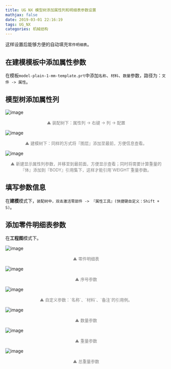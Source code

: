 ```yaml
---
title: UG NX 模型树添加属性列和明细表参数设置
mathjax: false
date: 2019-03-01 22:16:19
tags: UG_NX
categories: 机械结构
---
```


这样设置后能够方便的自动填充`零件明细表`。

## 在建模模板中添加属性参数

在模板`model-plain-1-mm-template.prt`中添加`名称`、`材料`、`数量`参数，路径为：`文件 -> 属性`。

<!--more-->

## 模型树添加属性列

![image](https://wx2.sinaimg.cn/large/006mcMYXgy1g0nntaaqtpj30id0ns76q.jpg)
<div style="font-size:13px;color:gray;text-align:center">▲ 装配树下：属性列 -> 右键 -> 列 -> 配置</div>

![image](https://ws3.sinaimg.cn/large/006mcMYXgy1g0no24vacnj30eb061mxl.jpg)
<div style="font-size:13px;color:gray;text-align:center">▲ 建模树下：同样的方式将『图层』添加至最前，方便信息查看。</div>

![image](https://wx4.sinaimg.cn/large/006mcMYXgy1g0nnv5sbatj309l0aojrv.jpg)
<div style="font-size:13px;color:gray;text-align:center">▲ 新建显示属性列参数，并移至到最前面，方便显示查看；同时将需要计算重量的『体』添加到『BODY』引用集下，这样才能引用`WEIGHT`重量参数。</div>

## 填写参数信息

在**建模**模式下，`装配树中，双击激活零部件 -> 『属性工具』(快捷键自定义：Shift + S)`。

## 添加零件明细表参数

在**工程图**模式下。

<!--![image](https://wx1.sinaimg.cn/large/006mcMYXgy1g0no4x9roij30hc04874c.jpg)-->
![image](https://ws3.sinaimg.cn/large/006mcMYXgy1g0np6veqscj30jg03zmx9.jpg)
<div style="font-size:13px;color:gray;text-align:center">▲ 零件明细表</div>

![image](https://ws3.sinaimg.cn/large/006mcMYXgy1g0np3ngmp9j30dc0aqaae.jpg)
<div style="font-size:13px;color:gray;text-align:center">▲ 序号参数</div>

![image](https://ws1.sinaimg.cn/large/006mcMYXgy1g0np4zdcpuj30dc0aqweu.jpg)
<div style="font-size:13px;color:gray;text-align:center">▲ 自定义参数：`名称`、`材料`、`备注`的引用例。</div>

![image](https://ws3.sinaimg.cn/large/006mcMYXgy1g0np8mk6nwj30dc0aqwer.jpg)
<div style="font-size:13px;color:gray;text-align:center">▲ 数量参数</div>

![image](https://wx4.sinaimg.cn/large/006mcMYXgy1g0np9ljxnij30dc0aqdg7.jpg)
<div style="font-size:13px;color:gray;text-align:center">▲ 重量参数</div>

![image](https://wx2.sinaimg.cn/large/006mcMYXgy1g0npadnyxjj30dc0aqglw.jpg)
<div style="font-size:13px;color:gray;text-align:center">▲ 总重量参数</div>

<!--
<hr/>
<span style="color:gray;font-size:12px">
参考：
1. [link-01]()
2. [link-01]()
3. [link-01]()
4. [link-01]()
5. [link-01]()
</span>
-->
